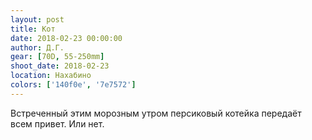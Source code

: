 ```yaml
---
layout: post
title: Кот
date: 2018-02-23 00:00:00
author: Д.Г.
gear: [70D, 55-250mm]
shoot_date: 2018-02-23
location: Нахабино
colors: ['140f0e', '7e7572']
---
```

Встреченный этим морозным утром персиковый котейка передаёт всем привет. Или нет.
